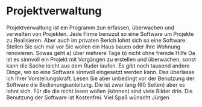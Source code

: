 # Projektverwaltung
Projektverwaltung ist ein Programm zun erfassen, überwachen und verwalten von Projekten.
Jede Firme benuzut so eine Software um Projekte zu Realisieren.
Aber auch im privaten Berich lohnt sich so eine Software.
Stellen Sie sich mal vor Sie wollen ein Haus bauen oder Ihre Wohnung renovieren.
Sowas geht
    a) über mehrere Tage
    b) nicht ohne fremde Hilfe
Da ist es sinnvoll ein Projekt mit Vorgängen zu erstellen und überwachen,
sonst kann die Sache leicht aus dem Ruder laufen.
Es gibt noch tausend andere Dinge, wo so eine Software sinnvoll eingesetzt werden kann.
Das überlasse ich Ihrer Vorstellungskraft.
Lesen Sie aber unbedingt vor der Benutzung der Software die Bedienungsanleitung.
Die ist zwar lang (60 Seiten) aber es lohnt sich.
Für die die nicht lesen wollen (können) sind viele Bilder drin.
Die Benutzung der Software ist Kostenfrei.
Viel Spaß
wünscht Jürgen

